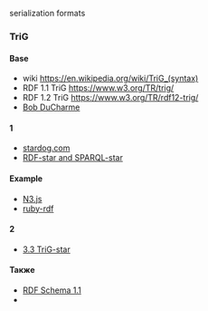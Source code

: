 serialization formats
### TriG
#### Base
- wiki https://en.wikipedia.org/wiki/TriG_(syntax) 
- RDF 1.1 TriG	https://www.w3.org/TR/trig/
- RDF 1.2 TriG	https://www.w3.org/TR/rdf12-trig/
- [Bob DuCharme](https://www.bobdc.com/blog/trig/)

#### 1
- [stardog.com](https://docs.stardog.com/tutorials/rdf-graph-data-model)
- [RDF-star and SPARQL-star](https://w3c.github.io/rdf-star/cg-spec/2021-12-17.html)

#### Example
- [N3.js](https://github.com/rdfjs/N3.js)
- [ruby-rdf](https://github.com/ruby-rdf/rdf-trig/blob/develop/examples/example-1.trig)

#### 2
- [3.3 TriG-star](https://paulallen.ca/graphs-and-trig-star/)

#### Также
- [RDF Schema 1.1](https://www.w3.org/TR/rdf-schema/)
- 
